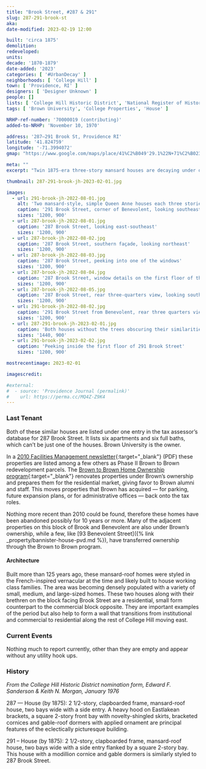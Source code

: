 ```yaml
---
title: "Brook Street, #287 & 291"
slug: 287-291-brook-st
aka:
date-modified: 2023-02-19 12:00

built: 'circa 1875'
demolition:
redeveloped:
units:
decade: '1870-1879'
date-added: '2023'
categories: [ '#UrbanDecay' ]
neighborhoods: [ 'College Hill' ]
town: [ 'Providence, RI' ]
designers: [ 'Designer Unknown' ]
people: []
lists: [ 'College Hill Historic District', 'National Register of Historic Places' ]
tags: [ 'Brown University', 'College Properties', 'House' ]

NRHP-ref-number: '70000019 (contributing)'
added-to-NRHP: 'November 10, 1970'

address: '287–291 Brook St, Providence RI'
latitude: '41.824759'
longitude: '-71.3994072'
gmap: "https://www.google.com/maps/place/41%C2%B049'29.1%22N+71%C2%B023'55.9%22W/@41.824759,-71.3994072,158m/data=!3m2!1e3!4b1!4m4!3m3!8m2!3d41.824758!4d-71.39886"

meta: ""
excerpt: "Twin 1875-era three-story mansard houses are decaying under ownership of Brown Univesity"

thumbnail: 287-291-brook-jh-2023-02-01.jpg

images:
  - url: 291-brook-jh-2022-08-01.jpg
    alt: 'Two mansard-style, simple Queen Anne houses each three stories tall with an asymmetrical entrance on the first foor and a two-story square bay window running up the front façade'
    caption: '291 Brook Street, corner of Benevolent, looking southeast'
    sizes: '1200, 900'
  - url: 287-brook-jh-2022-08-01.jpg
    caption: '287 Brook Street, looking east-southeast'
    sizes: '1200, 900'
  - url: 287-brook-jh-2022-08-02.jpg
    caption: '287 Brook Street, southern façade, looking northeast'
    sizes: '1200, 900'
  - url: 287-brook-jh-2022-08-03.jpg
    caption: '287 Brook Street, peeking into one of the windows'
    sizes: '1200, 900'
  - url: 287-brook-jh-2022-08-04.jpg
    caption: '287 Brook Street, window details on the first floor of the north façade, looking south'
    sizes: '1200, 900'
  - url: 287-brook-jh-2022-08-05.jpg
    caption: '287 Brook Street, rear three-quarters view, looking southwest'
    sizes: '1200, 900'
  - url: 291-brook-jh-2022-08-02.jpg
    caption: '291 Brook Street from Benevolent, rear three quarters view, looking southwest. Notice the three electric meters are missing, indicating the houses have been abandoned for some time.'
    sizes: '1200, 900'
  - url: 287-291-brook-jh-2023-02-01.jpg
    caption: 'Both houses without the trees obscuring their similarities. 291 on the left, 287 in the middle right, looking southeast from across Benevolent Street'
    sizes: '1440, 900'
  - url: 291-brook-jh-2023-02-02.jpg
    caption: 'Peeking inside the first floor of 291 Brook Street'
    sizes: '1200, 900'

mostrecentimage: 2023-02-01

imagescredit:

#external:
#  - source: 'Providence Journal (permalink)'
#    url: https://perma.cc/MQ4Z-Z9K4
---
```


### Last Tenant

Both of these similar houses are listed under one entry in the tax assessor’s database for 287 Brook Street. It lists six apartments and six full baths, which can’t be just one of the houses. Brown University is the owner.

In a [2010 Facilities Management newsletter](//www.brown.edu/facilities/sites/facilities/files/FM_News_Fall_2010.pdf){:target="_blank"} (PDF) these properties are listed among a few others as Phase II Brown to Brown redevelopment parcels. The [Brown to Brown Home Ownership program](//www.brown.edu/offices/real-estate/brown-brown-home-ownership/){:target="_blank"} renovates properties under Brown’s ownership and prepares them for the residential market, giving favor to Brown alumni and staff. This moves properties that Brown has acquired — for parking, future expansion plans, or for administrative offices — back onto the tax roles.

Nothing more recent than 2010 could be found, therefore these homes have been abandoned possibly for 10 years or more. Many of the adjacent properties on this block of Brook and Benevolent are also under Brown’s ownership, while a few, like [93 Benevolent Street]({% link _property/bannister-house-pvd.md %}), have transferred ownership through the Brown to Brown program.

#### Architecture

Built more than 125 years ago, these mansard-roof homes were styled in the French-inspired vernacular at the time and likely built to house working class families. The area was becoming densely populated with a variety of small, medium, and large-sized homes. These two houses along with their brethren on the block facing Brook Street are a residential, small form counterpart to the commercial block opposite. They are important examples of the period but also help to form a wall that transitions from institutional and commercial to residential along the rest of College Hill moving east.


### Current Events

Nothing much to report currently, other than they are empty and appear without any utility hook ups.


### History

_From the College Hill Historic District nomination form, Edward F. Sanderson & Keith N. Morgan, January 1976_

287 — House (by 1875): 2 1/2-story, clapboarded frame, mansard-roof house, two bays wide with a side entry. A heavy hood on Eastlakean brackets, a square 2-story front bay with novelty-shingled skirts, bracketed cornices and gable-roof dormers with applied ornament are principal features of the eclectically picturesque building.

291 – House (by 1875): 2 1/2-story, clapboarded frame, mansard-roof house, two bays wide with a side entry flanked by a square 2-story bay. This house with a modillion cornice and gable dormers is similarly styled to 287 Brook Street.
